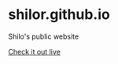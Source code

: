 # shilor.github.io

Shilo's public website

<a href='http://shilor.github.io'>Check it out live</a>
